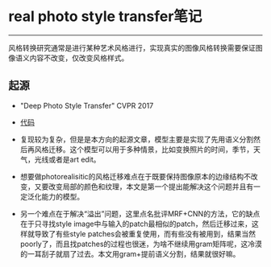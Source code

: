 # real photo style transfer笔记
***
风格转换研究通常是进行某种艺术风格进行，实现真实的图像风格转换需要保证图像语义内容不改变，仅改变风格样式。
## 起源
- "Deep Photo Style Transfer" CVPR 2017
- [代码](https://github.com/luanfujun/deep-photo-styletransfer)
- 复现较为复杂，但是是本方向的起源文章，模型主要是实现了先用语义分割然后再风格迁移。这个模型可以用于多种情景，比如变换照片的时间，季节，天气，光线或者是art edit。
- 想要做photorealisitic的风格迁移难点在于既要保持图像原本的边缘结构不改变，又要改变局部的颜色和纹理，本文是第一个提出能解决这个问题并且有一定泛化能力的模型。



- 另一个难点在于解决“溢出”问题，这里点名批评MRF+CNN的方法，它的缺点在于只寻找style image中与输入的patch最相似的patch，然后迁移过来，这样就导致了有些style patches会被重复使用，而有些没有被用到，结果当然poorly了，而且找patches的过程也很迷，为啥不继续用gram矩阵呢，这冷漠的一耳刮子就扇了过去。本文用gram+提前语义分割，结果就很好嘛。
